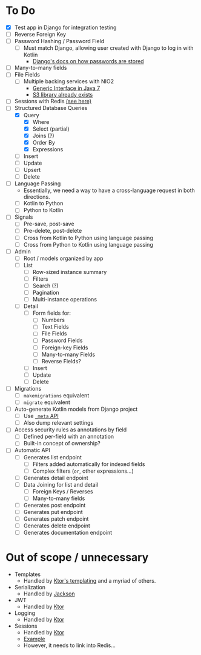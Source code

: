 # To Do

- [X] Test app in Django for integration testing
- [ ] Reverse Foreign Key
- [ ] Password Hashing / Password Field
  - [ ] Must match Django, allowing user created with Django to log in with Kotlin
     - [Django's docs on how passwords are stored](https://docs.djangoproject.com/en/3.1/topics/auth/passwords/)
- [ ] Many-to-many fields
- [ ] File Fields
  - [ ] Multiple backing services with NIO2
    - [Generic Interface in Java 7](https://docs.oracle.com/javase/7/docs/api/java/nio/file/spi/FileSystemProvider.html)
    - [S3 library already exists](https://github.com/Upplication/Amazon-S3-FileSystem-NIO2)
- [ ] Sessions with Redis [(see here)](https://ktor.io/docs/storages.html#custom_storage)
- [ ] Structured Database Queries
  - [X] Query
    - [X] Where
    - [X] Select (partial)
    - [X] Joins (?)
    - [X] Order By
    - [X] Expressions
  - [ ] Insert
  - [ ] Update
  - [ ] Upsert
  - [ ] Delete
- [ ] Language Passing
  - Essentially, we need a way to have a cross-language request in both directions.
  - [ ] Kotlin to Python
  - [ ] Python to Kotlin
- [ ] Signals
  - [ ] Pre-save, post-save
  - [ ] Pre-delete, post-delete
  - [ ] Cross from Kotlin to Python using language passing
  - [ ] Cross from Python to Kotlin using language passing
- [ ] Admin
  - [ ] Root / models organized by app
  - [ ] List
    - [ ] Row-sized instance summary
    - [ ] Filters
    - [ ] Search (?)
    - [ ] Pagination
    - [ ] Multi-instance operations
  - [ ] Detail
    - [ ] Form fields for:
      - [ ] Numbers
      - [ ] Text Fields
      - [ ] File Fields
      - [ ] Password Fields
      - [ ] Foreign-key Fields
      - [ ] Many-to-many Fields
      - [ ] Reverse Fields?
    - [ ] Insert
    - [ ] Update
    - [ ] Delete
- [ ] Migrations
  - [ ] `makemigrations` equivalent
  - [ ] `migrate` equivalent
- [ ] Auto-generate Kotlin models from Django project
  - [ ] Use [`_meta` API](https://docs.djangoproject.com/en/3.1/ref/models/meta/)
  - [ ] Also dump relevant settings
- [ ] Access security rules as annotations by field
  - [ ] Defined per-field with an annotation
  - [ ] Built-in concept of ownership?
- [ ] Automatic API 
  - [ ] Generates list endpoint
    - [ ] Filters added automatically for indexed fields
    - [ ] Complex filters (`or`, other expressions...)
  - [ ] Generates detail endpoint
  - [ ] Data Joining for list and detail
    - [ ] Foreign Keys / Reverses
    - [ ] Many-to-many fields  
  - [ ] Generates post endpoint
  - [ ] Generates put endpoint
  - [ ] Generates patch endpoint
  - [ ] Generates delete endpoint
  - [ ] Generates documentation endpoint
  
# Out of scope / unnecessary

- Templates
  - Handled by [Ktor's templating](https://ktor.io/docs/working-with-views.html) and a myriad of others.
- Serialization
  - Handled by [Jackson](https://github.com/FasterXML/jackson)
- JWT
  - Handled by [Ktor](https://ktor.io/docs/jwt.html#using-a-jwk-provider)
- Logging
  - Handled by [Ktor](https://ktor.io/docs/logging.html#mdc)
- Sessions
  - Handled by [Ktor](https://ktor.io/docs/cookie-header.html)
  - [Example](https://gitlab.com/nanodeath/ktor-session-auth-example/-/blob/master/src/Routes.kt)
  - However, it needs to link into Redis...
